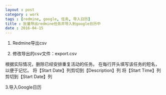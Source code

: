 ```yaml
---
layout : post
category : work
tags : [redmine, google, 任务, 导入日历]
title : 批量导出redmine任务并导入到google日历中
date : 2016-04-15
---
```



1.  Redmine导出csv

2.  修改导出的csv文件：export.csv

根据实际情况，删除已经安排重复活动的任务。
在每行开头填写该任务的短名，以便于记忆。
将【Start Date】列剪切到【Description】列
将【Start Time】列剪切到【Start Date】列

3.导入Google日历
